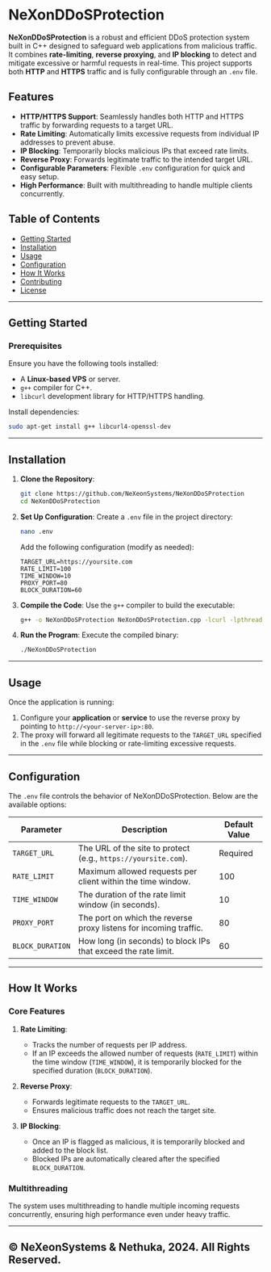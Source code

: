 # NeXonDDoSProtection

**NeXonDDoSProtection** is a robust and efficient DDoS protection system built in C++ designed to safeguard web applications from malicious traffic. It combines **rate-limiting**, **reverse proxying**, and **IP blocking** to detect and mitigate excessive or harmful requests in real-time. This project supports both **HTTP** and **HTTPS** traffic and is fully configurable through an `.env` file.

## Features
- **HTTP/HTTPS Support**: Seamlessly handles both HTTP and HTTPS traffic by forwarding requests to a target URL.
- **Rate Limiting**: Automatically limits excessive requests from individual IP addresses to prevent abuse.
- **IP Blocking**: Temporarily blocks malicious IPs that exceed rate limits.
- **Reverse Proxy**: Forwards legitimate traffic to the intended target URL.
- **Configurable Parameters**: Flexible `.env` configuration for quick and easy setup.
- **High Performance**: Built with multithreading to handle multiple clients concurrently.

## Table of Contents
- [Getting Started](#getting-started)
- [Installation](#installation)
- [Usage](#usage)
- [Configuration](#configuration)
- [How It Works](#how-it-works)
- [Contributing](#contributing)
- [License](#license)

---

## Getting Started

### Prerequisites
Ensure you have the following tools installed:
- A **Linux-based VPS** or server.
- `g++` compiler for C++.
- `libcurl` development library for HTTP/HTTPS handling.

Install dependencies:
```bash
sudo apt-get install g++ libcurl4-openssl-dev
```

---

## Installation

1. **Clone the Repository**:
   ```bash
   git clone https://github.com/NeXeonSystems/NeXonDDoSProtection
   cd NeXonDDoSProtection
   ```

2. **Set Up Configuration**:
   Create a `.env` file in the project directory:
   ```bash
   nano .env
   ```
   Add the following configuration (modify as needed):
   ```env
   TARGET_URL=https://yoursite.com
   RATE_LIMIT=100
   TIME_WINDOW=10
   PROXY_PORT=80
   BLOCK_DURATION=60
   ```

3. **Compile the Code**:
   Use the `g++` compiler to build the executable:
   ```bash
   g++ -o NeXonDDoSProtection NeXonDDoSProtection.cpp -lcurl -lpthread
   ```

4. **Run the Program**:
   Execute the compiled binary:
   ```bash
   ./NeXonDDoSProtection
   ```

---

## Usage

Once the application is running:
1. Configure your **application** or **service** to use the reverse proxy by pointing to `http://<your-server-ip>:80`.
2. The proxy will forward all legitimate requests to the `TARGET_URL` specified in the `.env` file while blocking or rate-limiting excessive requests.

---

## Configuration

The `.env` file controls the behavior of NeXonDDoSProtection. Below are the available options:

| Parameter       | Description                                                                 | Default Value       |
|------------------|----------------------------------------------------------------------------|---------------------|
| `TARGET_URL`     | The URL of the site to protect (e.g., `https://yoursite.com`).             | Required            |
| `RATE_LIMIT`     | Maximum allowed requests per client within the time window.                | 100                 |
| `TIME_WINDOW`    | The duration of the rate limit window (in seconds).                        | 10                  |
| `PROXY_PORT`     | The port on which the reverse proxy listens for incoming traffic.          | 80                  |
| `BLOCK_DURATION` | How long (in seconds) to block IPs that exceed the rate limit.             | 60                  |

---

## How It Works

### Core Features
1. **Rate Limiting**:
   - Tracks the number of requests per IP address.
   - If an IP exceeds the allowed number of requests (`RATE_LIMIT`) within the time window (`TIME_WINDOW`), it is temporarily blocked for the specified duration (`BLOCK_DURATION`).

2. **Reverse Proxy**:
   - Forwards legitimate requests to the `TARGET_URL`.
   - Ensures malicious traffic does not reach the target site.

3. **IP Blocking**:
   - Once an IP is flagged as malicious, it is temporarily blocked and added to the block list.
   - Blocked IPs are automatically cleared after the specified `BLOCK_DURATION`.

### Multithreading
The system uses multithreading to handle multiple incoming requests concurrently, ensuring high performance even under heavy traffic.

---------------------------------------------------------
**© NeXeonSystems & Nethuka, 2024. All Rights Reserved.**
---------------------------------------------------------
